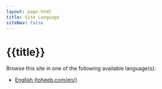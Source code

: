 ```yaml
---
layout: page.html
title: Site Language
siteNav: false
---
```


# {{title}}

Browse this site in one of the following available language(s):

- [English (toheeb.com/en/) ](/en/)
